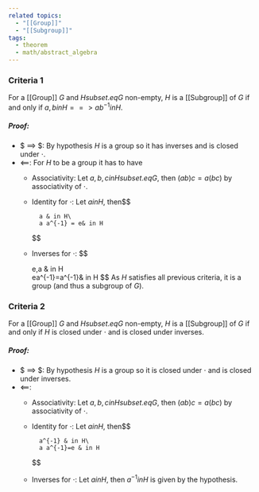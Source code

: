 ```yaml
---
related topics:
  - "[[Group]]"
  - "[[Subgroup]]"
tags:
  - theorem
  - math/abstract_algebra
---
```

### Criteria 1
For a [[Group]] $G$ and $H subset.eq G$ non-empty, $H$ is a [[Subgroup]] of $G$ if and only if $a,b in H ==> ab^{-1} in H$.
##### Proof:
- $ ==> $:
	By hypothesis $H$ is a group so it has inverses and is closed under $\cdot$.
- $\impliedby$:
	For $H$ to be a group it has to have
	- Associativity:
		Let $a,b,c in H subset.eq G$, then $(ab)c=a(bc)$ by associativity of $\cdot$.
	- Identity for $\cdot$: 
		Let $a in H$, then$$
		
			a & in H\
			a a^{-1} = e& in H
		$$
	- Inverses for $\cdot$: $$
	
		e,a & in H\
		ea^{-1}=a^{-1}& in H
	$$
	As $H$ satisfies all previous criteria, it is a group (and thus a subgroup of $G$).
	
### Criteria 2
For a [[Group]] $G$ and $H subset.eq G$ non-empty, $H$ is a [[Subgroup]] of $G$ if and only if $H$ is closed under $\cdot$ and is closed under inverses.
##### Proof:
- $ ==> $:
	By hypothesis $H$ is a group so it is closed under $\cdot$ and is closed under inverses.
- $\impliedby$:
	- Associativity:
		Let $a,b,c in H subset.eq G$, then $(ab)c=a(bc)$ by associativity of $\cdot$.
	- Identity for $\cdot$:
		Let $a in H$, then$$
		
			a^{-1} & in H\
			a a^{-1}=e & in H
		$$
	- Inverses for $\cdot$:
		Let $a in H$, then $a^{-1} in H$ is given by the hypothesis.